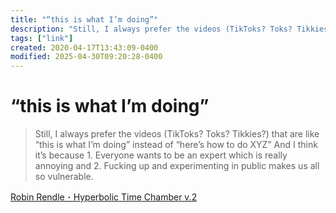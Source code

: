 ```yaml
---
title: "“this is what I’m doing”"
description: "Still, I always prefer the videos (TikToks? Toks? Tikkies?) that are like “this is what I’m doing” instead of “here’s how to do XYZ” And I think it’s because 1. Everyone wants to be an expert which is really annoying and 2. Fucking up and experimenting in public makes us all so vulnerable."
tags: ["link"]
created: 2020-04-17T13:43:09-0400
modified: 2025-04-30T09:20:28-0400
---
```

# “this is what I’m doing”

  

> Still, I always prefer the videos (TikToks? Toks? Tikkies?) that are like “this is what I’m doing” instead of “here’s how to do XYZ” And I think it’s because 1. Everyone wants to be an expert which is really annoying and 2. Fucking up and experimenting in public makes us all so vulnerable.

[Robin Rendle ･ Hyperbolic Time Chamber v.2](http://robinrendle.com/notes/hyperbolic-time-chamber-v2.html)